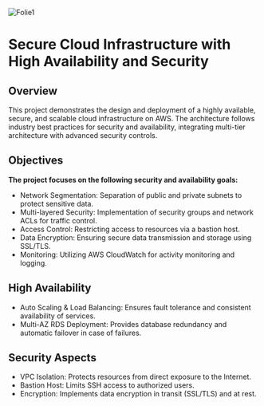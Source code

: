 ![Folie1](https://github.com/user-attachments/assets/a3e4a803-128c-467d-8299-83a5807ad906)

# Secure Cloud Infrastructure with High Availability and Security

## Overview

This project demonstrates the design and deployment of a highly available, secure, and scalable cloud infrastructure on AWS. The architecture follows industry best practices for security and availability, integrating multi-tier architecture with advanced security controls.

## Objectives

**The project focuses on the following security and availability goals:**

  - Network Segmentation: Separation of public and private subnets to protect sensitive data.
  - Multi-layered Security: Implementation of security groups and network ACLs for traffic control.
  - Access Control: Restricting access to resources via a bastion host.
  - Data Encryption: Ensuring secure data transmission and storage using SSL/TLS.
  - Monitoring: Utilizing AWS CloudWatch for activity monitoring and logging.

## High Availability

  - Auto Scaling & Load Balancing: Ensures fault tolerance and consistent availability of services.
  - Multi-AZ RDS Deployment: Provides database redundancy and automatic failover in case of failures.

## Security Aspects

  - VPC Isolation: Protects resources from direct exposure to the Internet.
  - Bastion Host: Limits SSH access to authorized users.
  - Encryption: Implements data encryption in transit (SSL/TLS) and at rest.
